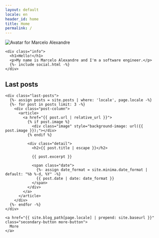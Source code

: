 ```yaml
---
layout: default
locale: en
header_id: home
title: Home
permalink: /
---
```


<div class="home">
  <section class="about">
    <div class="avatar">
      <img src="https://source.unsplash.com/featured?avatar" alt="Avatar for Marcelo Alexandre" />
    </div>

    <div class="info">
      <h1>Hello!</h1>
      <p>My name is Marcelo Alexandre and I'm a software engineer.</p>
      {%- include social.html -%}
    </div>
  </section>

  <section class="posts last-posts">
    <h2>Last posts</h2>

    <div class="last-posts">
      {%- assign posts = site.posts | where: 'locale', page.locale -%}
      {%- for post in posts limit: 3 -%}
        <div class="post-column">
          <article>
            <a href="{{ post.url | relative_url }}">
              {% if post.image %}
                <div class="image" style="background-image: url({{ post.image }});"></div>
              {% endif %}

              <div class="detail">
                <h2>{{ post.title | escape }}</h2>

                {{ post.excerpt }}

                <span class="date">
                  {%- assign date_format = site.minima.date_format | default: "%b %-d, %Y" -%}
                  {{ post.date | date: date_format }}
                </span>
              </div>
            </a>
          </article>
        </div>
      {%- endfor -%}
    </div>

    <a href="{{ site.blog_path[page.locale] | prepend: site.baseurl }}" class="secondary-button more-button">
      More
    </a>
  </section>
</div>
